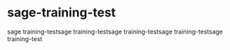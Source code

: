# sage-training-test
sage training-testsage training-testsage training-testsage training-testsage training-test
